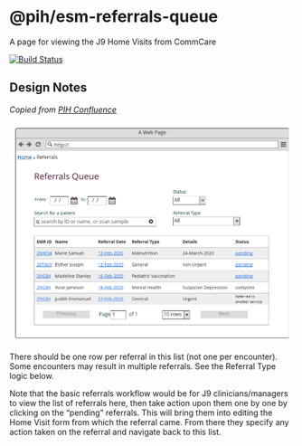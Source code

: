 # @pih/esm-referrals-queue

A page for viewing the J9 Home Visits from CommCare

[![Build Status](https://travis-ci.com/pih/pih-esm-referrals-queue.svg?branch=master)](https://travis-ci.com/pih/pih-esm-referrals-queue)

## Design Notes

*Copied from [PIH Confluence](https://pihemr.atlassian.net/wiki/spaces/DSS/pages/538116104/PIH+EMR+Referrals+Queue)*

![design](https://raw.githubusercontent.com/PIH/pih-esm-referrals-queue/master/design-mockup.png)

There should be one row per referral in this list (not one per encounter).  Some encounters may result in multiple referrals.  See the Referral Type logic below.

Note that the basic referrals workflow would be for J9 clinicians/managers to view the list of referrals here, then take action upon them one by one by clicking on the “pending” referrals.  This will bring them into editing the Home Visit form from which the referral came.  From there they specify any action taken on the referral and navigate back to this list. 
